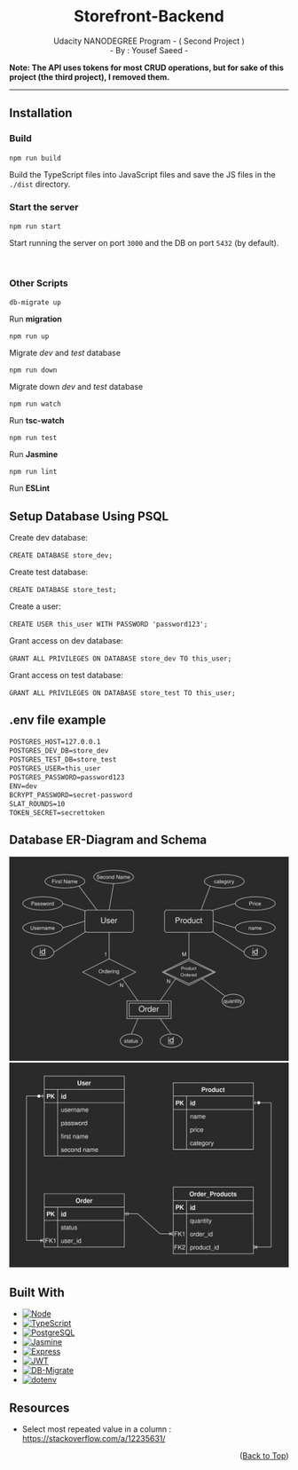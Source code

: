 <a name="readme-top"></a>

<h1 align="center">
  Storefront-Backend
</h1>

<p align="center">
  Udacity NANODEGREE Program - ( Second Project )
<br>
  - By : Yousef Saeed - 
<br>

  **Note: The API uses tokens for most CRUD operations, but for sake of this project (the third project), I removed them.**
</p>

---

## Installation

### Build

```
npm run build
```

Build the TypeScript files into JavaScript files and save the JS files in the `./dist` directory.

### Start the server

```
npm run start
```

Start running the server on port `3000` and the DB on port `5432` (by default).

<br>

### Other Scripts

```
db-migrate up
```

Run **migration**

```
npm run up
```

Migrate *dev* and *test* database

```
npm run down
```

Migrate down *dev* and *test* database

```
npm run watch
```

Run **tsc-watch**

```
npm run test
```
Run **Jasmine**

```
npm run lint
```

Run **ESLint**


## Setup Database Using PSQL

Create dev database:

`CREATE DATABASE store_dev;`

Create test database:

`CREATE DATABASE store_test;`

Create a user:

`CREATE USER this_user WITH PASSWORD 'password123';`

Grant access on dev database:

`GRANT ALL PRIVILEGES ON DATABASE store_dev TO this_user;`

Grant access on test database:

`GRANT ALL PRIVILEGES ON DATABASE store_test TO this_user;`


## .env file example

```
POSTGRES_HOST=127.0.0.1
POSTGRES_DEV_DB=store_dev
POSTGRES_TEST_DB=store_test
POSTGRES_USER=this_user
POSTGRES_PASSWORD=password123
ENV=dev
BCRYPT_PASSWORD=secret-password
SLAT_ROUNDS=10
TOKEN_SECRET=secrettoken
```


## Database ER-Diagram and Schema

<img src="db-erdiagram.png">
<img src="db-schema.png">


## Built With

* [![Node][node.shield]][node-url]
* [![TypeScript][ts.shield]][ts-url]
* [![PostgreSQL][pgsql.shield]][pgsql-url]
* [![Jasmine][jasmine.shield]][jasmine-url]
* [![Express][express.shield]][express-url]
* [![JWT][jwt.shield]][jwt-url]
* [![DB-Migrate][dbmig.shield]][dbmig-url]
* [![dotenv][dotenv.shield]][dotenv-url]


## Resources

- Select most repeated value in a column : https://stackoverflow.com/a/12235631/


<p align="right">(<a href="#readme-top">Back to Top</a>)</p>


[node.shield]: https://img.shields.io/badge/Node-43853D?style=for-the-badge&logo=node.js&logoColor=white
[node-url]: https://nodejs.org/

[ts.shield]: https://img.shields.io/badge/TypeScript-007ACC?style=for-the-badge&logo=typescript&logoColor=white
[ts-url]: https://www.typescriptlang.org/

[jasmine.shield]: https://img.shields.io/badge/Jasmine-8a4182?style=for-the-badge&logo=jasmine&logoColor=white
[jasmine-url]: https://jasmine.github.io/

[express.shield]: https://img.shields.io/badge/Express-404D59?style=for-the-badge&logo=express&logoColor=white
[express-url]: https://expressjs.com/

[pgsql.shield]: https://img.shields.io/badge/PostgreSQL-316192?style=for-the-badge&logo=postgresql&logoColor=white
[pgsql-url]: https://www.postgresql.org/

[jwt.shield]: https://img.shields.io/badge/json%20web%20tokens-323330?style=for-the-badge&logo=json-web-tokens&logoColor=pink
[jwt-url]: https://jwt.io/

[dbmig.shield]: https://img.shields.io/badge/db--migrate-d4d0cb?style=for-the-badge
[dbmig-url]: https://db-migrate.readthedocs.io/

[dotenv.shield]: https://img.shields.io/badge/.dotenv-ecd53f?style=for-the-badge
[dotenv-url]: https://www.dotenv.org/

